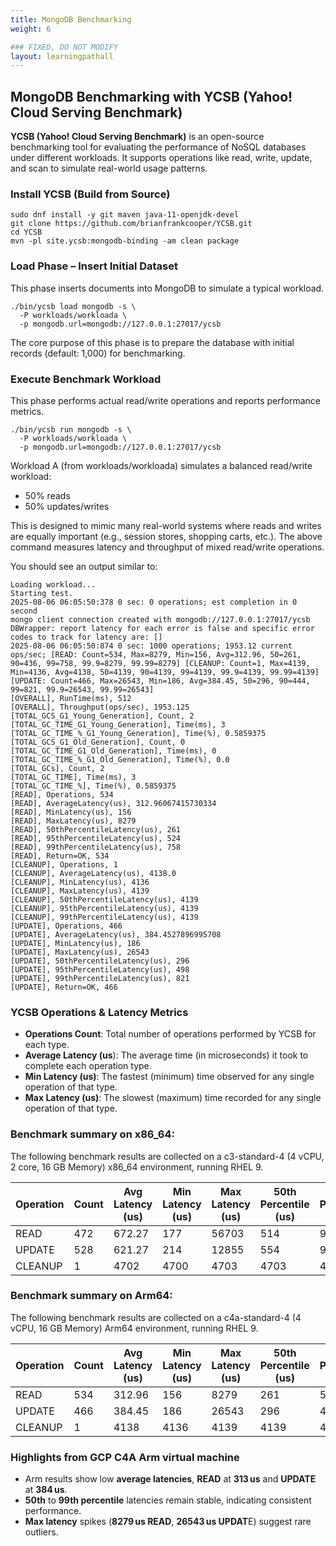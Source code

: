 ```yaml
---
title: MongoDB Benchmarking
weight: 6

### FIXED, DO NOT MODIFY
layout: learningpathall
---
```


## MongoDB Benchmarking with YCSB (Yahoo! Cloud Serving Benchmark)

**YCSB (Yahoo! Cloud Serving Benchmark)** is an open-source benchmarking tool for evaluating the performance of NoSQL databases under different workloads. It supports operations like read, write, update, and scan to simulate real-world usage patterns.

### Install YCSB (Build from Source)

```console
sudo dnf install -y git maven java-11-openjdk-devel
git clone https://github.com/brianfrankcooper/YCSB.git
cd YCSB
mvn -pl site.ycsb:mongodb-binding -am clean package
```

### Load Phase – Insert Initial Dataset

This phase inserts documents into MongoDB to simulate a typical workload.

```console
./bin/ycsb load mongodb -s \
  -P workloads/workloada \
  -p mongodb.url=mongodb://127.0.0.1:27017/ycsb
```
The core purpose of this phase is to prepare the database with initial records (default: 1,000) for benchmarking.

### Execute Benchmark Workload

This phase performs actual read/write operations and reports performance metrics.
```console
./bin/ycsb run mongodb -s \
  -P workloads/workloada \
  -p mongodb.url=mongodb://127.0.0.1:27017/ycsb
```
Workload A (from workloads/workloada) simulates a balanced read/write workload:

- 50% reads
- 50% updates/writes

This is designed to mimic many real-world systems where reads and writes are equally important (e.g., session stores, shopping carts, etc.).
The above command measures latency and throughput of mixed read/write operations.


You should see an output similar to:

```output
Loading workload...
Starting test.
2025-08-06 06:05:50:378 0 sec: 0 operations; est completion in 0 second
mongo client connection created with mongodb://127.0.0.1:27017/ycsb
DBWrapper: report latency for each error is false and specific error codes to track for latency are: []
2025-08-06 06:05:50:874 0 sec: 1000 operations; 1953.12 current ops/sec; [READ: Count=534, Max=8279, Min=156, Avg=312.96, 50=261, 90=436, 99=758, 99.9=8279, 99.99=8279] [CLEANUP: Count=1, Max=4139, Min=4136, Avg=4138, 50=4139, 90=4139, 99=4139, 99.9=4139, 99.99=4139] [UPDATE: Count=466, Max=26543, Min=186, Avg=384.45, 50=296, 90=444, 99=821, 99.9=26543, 99.99=26543]
[OVERALL], RunTime(ms), 512
[OVERALL], Throughput(ops/sec), 1953.125
[TOTAL_GCS_G1_Young_Generation], Count, 2
[TOTAL_GC_TIME_G1_Young_Generation], Time(ms), 3
[TOTAL_GC_TIME_%_G1_Young_Generation], Time(%), 0.5859375
[TOTAL_GCS_G1_Old_Generation], Count, 0
[TOTAL_GC_TIME_G1_Old_Generation], Time(ms), 0
[TOTAL_GC_TIME_%_G1_Old_Generation], Time(%), 0.0
[TOTAL_GCs], Count, 2
[TOTAL_GC_TIME], Time(ms), 3
[TOTAL_GC_TIME_%], Time(%), 0.5859375
[READ], Operations, 534
[READ], AverageLatency(us), 312.96067415730334
[READ], MinLatency(us), 156
[READ], MaxLatency(us), 8279
[READ], 50thPercentileLatency(us), 261
[READ], 95thPercentileLatency(us), 524
[READ], 99thPercentileLatency(us), 758
[READ], Return=OK, 534
[CLEANUP], Operations, 1
[CLEANUP], AverageLatency(us), 4138.0
[CLEANUP], MinLatency(us), 4136
[CLEANUP], MaxLatency(us), 4139
[CLEANUP], 50thPercentileLatency(us), 4139
[CLEANUP], 95thPercentileLatency(us), 4139
[CLEANUP], 99thPercentileLatency(us), 4139
[UPDATE], Operations, 466
[UPDATE], AverageLatency(us), 384.4527896995708
[UPDATE], MinLatency(us), 186
[UPDATE], MaxLatency(us), 26543
[UPDATE], 50thPercentileLatency(us), 296
[UPDATE], 95thPercentileLatency(us), 498
[UPDATE], 99thPercentileLatency(us), 821
[UPDATE], Return=OK, 466
```

### YCSB Operations & Latency Metrics

- **Operations Count**: Total number of operations performed by YCSB for each type.
- **Average Latency (us**):	The average time (in microseconds) it took to complete each operation type.
- **Min Latency (us)**: The fastest (minimum) time observed for any single operation of that type.
- **Max Latency (us)**: The slowest (maximum) time recorded for any single operation of that type.

### Benchmark summary on x86_64:
The following  benchmark results are collected on a c3-standard-4 (4 vCPU, 2 core, 16 GB Memory) x86_64 environment, running RHEL 9.

| Operation | Count | Avg Latency (us) | Min Latency (us) | Max Latency (us) | 50th Percentile (us) | 95th Percentile (us) | 99th Percentile (us) |
|-----------|-------|------------------|------------------|------------------|-----------------------|----------------------|-----------------------|
| READ      | 472   | 672.27           | 177              | 56703            | 514                   | 903                  | 1331                  |
| UPDATE    | 528   | 621.27           | 214              | 12855            | 554                   | 971                  | 1224                  |
| CLEANUP   | 1     | 4702             | 4700             | 4703             | 4703                  | 4703                 | 4703                  |

### Benchmark summary on Arm64:
The following  benchmark results are collected on a c4a-standard-4 (4 vCPU, 16 GB Memory) Arm64 environment, running RHEL 9.

| Operation | Count | Avg Latency (us) | Min Latency (us) | Max Latency (us) | 50th Percentile (us) | 95th Percentile (us) | 99th Percentile (us) |
|----------|------------------|------------------|------------------|------------------|----------------------|----------------------|----------------------|
| READ      |               534 |           312.96  |               156 |              8279 |                   261 |                   524 |                   758 |
| UPDATE    |               466 |           384.45  |               186 |             26543 |                   296 |                   498 |                   821 |
| CLEANUP   |                 1 |          4138     |              4136 |              4139 |                  4139 |                  4139 |                  4139 |

### **Highlights from GCP C4A Arm virtual machine**

- Arm results show low **average latencies**, **READ** at **313 us** and **UPDATE** at **384 us**.
- **50th** to **99th percentile** latencies remain stable, indicating consistent performance.
- **Max latency** spikes (**8279 us READ**, **26543 us UPDAT**E) suggest rare outliers.
